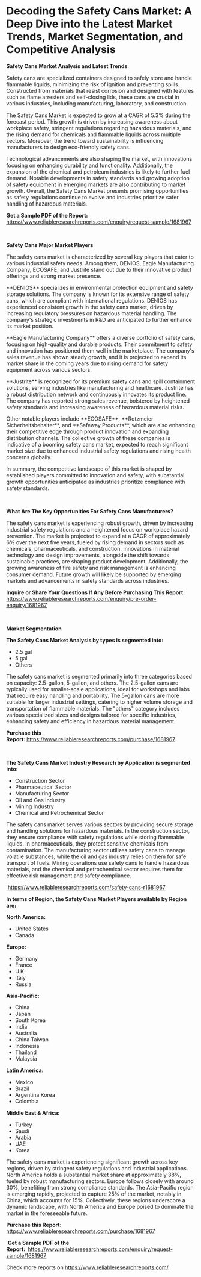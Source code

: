 <p><h1>Decoding the Safety Cans Market: A Deep Dive into the Latest Market Trends, Market Segmentation, and Competitive Analysis</h1></p><p><strong>Safety Cans Market Analysis and Latest Trends</strong></p>
<p><p>Safety cans are specialized containers designed to safely store and handle flammable liquids, minimizing the risk of ignition and preventing spills. Constructed from materials that resist corrosion and designed with features such as flame arresters and self-closing lids, these cans are crucial in various industries, including manufacturing, laboratory, and construction.</p><p>The Safety Cans Market is expected to grow at a CAGR of 5.3% during the forecast period. This growth is driven by increasing awareness about workplace safety, stringent regulations regarding hazardous materials, and the rising demand for chemicals and flammable liquids across multiple sectors. Moreover, the trend toward sustainability is influencing manufacturers to design eco-friendly safety cans.</p><p>Technological advancements are also shaping the market, with innovations focusing on enhancing durability and functionality. Additionally, the expansion of the chemical and petroleum industries is likely to further fuel demand. Notable developments in safety standards and growing adoption of safety equipment in emerging markets are also contributing to market growth. Overall, the Safety Cans Market presents promising opportunities as safety regulations continue to evolve and industries prioritize safer handling of hazardous materials.</p></p>
<p><strong>Get a Sample PDF of the Report:&nbsp;</strong> <a href="https://www.reliableresearchreports.com/enquiry/request-sample/1681967?utm_campaign=2098&utm_medium=2&utm_source=Github&utm_content=ia&utm_term=08042025&utm_id=safety-cans">https://www.reliableresearchreports.com/enquiry/request-sample/1681967</a></p>
<p>&nbsp;</p>
<p><strong>Safety Cans Major Market Players</strong></p>
<p><p>The safety cans market is characterized by several key players that cater to various industrial safety needs. Among them, DENIOS, Eagle Manufacturing Company, ECOSAFE, and Justrite stand out due to their innovative product offerings and strong market presence.</p><p>**DENIOS** specializes in environmental protection equipment and safety storage solutions. The company is known for its extensive range of safety cans, which are compliant with international regulations. DENIOS has experienced consistent growth in the safety cans market, driven by increasing regulatory pressures on hazardous material handling. The company's strategic investments in R&D are anticipated to further enhance its market position.</p><p>**Eagle Manufacturing Company** offers a diverse portfolio of safety cans, focusing on high-quality and durable products. Their commitment to safety and innovation has positioned them well in the marketplace. The company's sales revenue has shown steady growth, and it is projected to expand its market share in the coming years due to rising demand for safety equipment across various sectors.</p><p>**Justrite** is recognized for its premium safety cans and spill containment solutions, serving industries like manufacturing and healthcare. Justrite has a robust distribution network and continuously innovates its product line. The company has reported strong sales revenue, bolstered by heightened safety standards and increasing awareness of hazardous material risks.</p><p>Other notable players include **ECOSAFE**, **Rotzmeier Sicherheitsbehalter**, and **Safeway Products**, which are also enhancing their competitive edge through product innovation and expanding distribution channels. The collective growth of these companies is indicative of a booming safety cans market, expected to reach significant market size due to enhanced industrial safety regulations and rising health concerns globally. </p><p>In summary, the competitive landscape of this market is shaped by established players committed to innovation and safety, with substantial growth opportunities anticipated as industries prioritize compliance with safety standards.</p></p>
<p>&nbsp;</p>
<p><strong>What Are The Key Opportunities For Safety Cans Manufacturers?</strong></p>
<p><p>The safety cans market is experiencing robust growth, driven by increasing industrial safety regulations and a heightened focus on workplace hazard prevention. The market is projected to expand at a CAGR of approximately 6% over the next five years, fueled by rising demand in sectors such as chemicals, pharmaceuticals, and construction. Innovations in material technology and design improvements, alongside the shift towards sustainable practices, are shaping product development. Additionally, the growing awareness of fire safety and risk management is enhancing consumer demand. Future growth will likely be supported by emerging markets and advancements in safety standards across industries.</p></p>
<p><strong>Inquire or Share Your Questions If Any Before Purchasing This Report:</strong> <a href="https://www.reliableresearchreports.com/enquiry/pre-order-enquiry/1681967?utm_campaign=2098&utm_medium=2&utm_source=Github&utm_content=ia&utm_term=08042025&utm_id=safety-cans">https://www.reliableresearchreports.com/enquiry/pre-order-enquiry/1681967</a></p>
<p>&nbsp;</p>
<p><strong>Market Segmentation</strong></p>
<p><strong>The Safety Cans Market Analysis by types is segmented into:</strong></p>
<p><ul><li>2.5 gal</li><li>5 gal</li><li>Others</li></ul></p>
<p><p>The safety cans market is segmented primarily into three categories based on capacity: 2.5-gallon, 5-gallon, and others. The 2.5-gallon cans are typically used for smaller-scale applications, ideal for workshops and labs that require easy handling and portability. The 5-gallon cans are more suitable for larger industrial settings, catering to higher volume storage and transportation of flammable materials. The "others" category includes various specialized sizes and designs tailored for specific industries, enhancing safety and efficiency in hazardous material management.</p></p>
<p><strong>Purchase this Report:&nbsp;</strong><a href="https://www.reliableresearchreports.com/purchase/1681967?utm_campaign=2098&utm_medium=2&utm_source=Github&utm_content=ia&utm_term=08042025&utm_id=safety-cans">https://www.reliableresearchreports.com/purchase/1681967</a></p>
<p>&nbsp;</p>
<p><strong>The Safety Cans Market Industry Research by Application is segmented into:</strong></p>
<p><ul><li>Construction Sector</li><li>Pharmaceutical Sector</li><li>Manufacturing Sector</li><li>Oil and Gas Industry</li><li>Mining Industry</li><li>Chemical and Petrochemical Sector</li></ul></p>
<p><p>The safety cans market serves various sectors by providing secure storage and handling solutions for hazardous materials. In the construction sector, they ensure compliance with safety regulations while storing flammable liquids. In pharmaceuticals, they protect sensitive chemicals from contamination. The manufacturing sector utilizes safety cans to manage volatile substances, while the oil and gas industry relies on them for safe transport of fuels. Mining operations use safety cans to handle hazardous materials, and the chemical and petrochemical sector requires them for effective risk management and safety compliance.</p></p>
<p><a href="https://www.reliableresearchreports.com/safety-cans-r1681967?utm_campaign=2098&utm_medium=2&utm_source=Github&utm_content=ia&utm_term=08042025&utm_id=safety-cans">&nbsp;https://www.reliableresearchreports.com/safety-cans-r1681967</a></p>
<p><strong>In terms of Region, the Safety Cans Market Players available by Region are:</strong></p>
<p>
    <p> <strong> North America: </strong>
        <ul>
            <li>United States</li>
            <li>Canada</li>
        </ul>
        </p> 
    <p> <strong> Europe: </strong>
        <ul>
            <li>Germany</li>
            <li>France</li>
            <li>U.K.</li>
            <li>Italy</li>
            <li>Russia</li>
        </ul>
        </p> 
    <p> <strong> Asia-Pacific: </strong>
        <ul>
            <li>China</li>
            <li>Japan</li>
            <li>South Korea</li>
            <li>India</li>
            <li>Australia</li>
            <li>China Taiwan</li>
            <li>Indonesia</li>
            <li>Thailand</li>
            <li>Malaysia</li>
        </ul>
        </p> 
    <p> <strong> Latin America: </strong>
        <ul>
            <li>Mexico</li>
            <li>Brazil</li>
            <li>Argentina Korea</li>
            <li>Colombia</li>
        </ul>
        </p> 
    <p> <strong> Middle East & Africa: </strong>
        <ul>
            <li>Turkey</li>
            <li>Saudi</li>
            <li>Arabia</li>
            <li>UAE</li>
            <li>Korea</li>
        </ul>
    </p>
    </p>
<p><p>The safety cans market is experiencing significant growth across key regions, driven by stringent safety regulations and industrial applications. North America holds a substantial market share at approximately 38%, fueled by robust manufacturing sectors. Europe follows closely with around 30%, benefiting from strong compliance standards. The Asia-Pacific region is emerging rapidly, projected to capture 25% of the market, notably in China, which accounts for 15%. Collectively, these regions underscore a dynamic landscape, with North America and Europe poised to dominate the market in the foreseeable future.</p></p>
<p><strong>Purchase this Report: </strong><a href="https://www.reliableresearchreports.com/purchase/1681967?utm_campaign=2098&utm_medium=2&utm_source=Github&utm_content=ia&utm_term=08042025&utm_id=safety-cans">https://www.reliableresearchreports.com/purchase/1681967</a></p>
<p>&nbsp;<strong>Get a Sample PDF of the Report:&nbsp;&nbsp;</strong><a href="https://www.reliableresearchreports.com/enquiry/request-sample/1681967?utm_campaign=2098&utm_medium=2&utm_source=Github&utm_content=ia&utm_term=08042025&utm_id=safety-cans">https://www.reliableresearchreports.com/enquiry/request-sample/1681967</a></p>
<p><strong></strong></p>
<p>Check more reports on <a href="https://www.reliableresearchreports.com/?utm_campaign=2098&utm_medium=2&utm_source=Github&utm_content=ia&utm_term=08042025&utm_id=safety-cans">https://www.reliableresearchreports.com/</a></p>